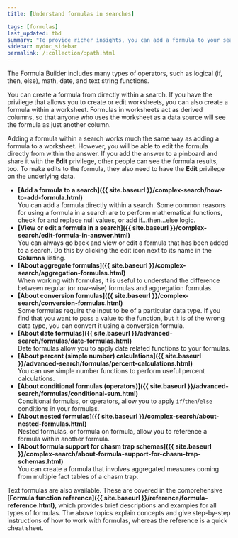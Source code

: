 ```yaml
---
title: [Understand formulas in searches]

tags: [formulas]
last_updated: tbd
summary: "To provide richer insights, you can add a formula to your search. "
sidebar: mydoc_sidebar
permalink: /:collection/:path.html
---
```

The Formula Builder includes many types of operators, such as logical (if, then, else), math, date, and text string functions.

You can create a formula from directly within a search. If you have the privilege that allows you to create or edit worksheets, you can also create a formula within a worksheet. Formulas in worksheets act as derived columns, so that anyone who uses the worksheet as a data source will see the formula as just another column.

Adding a formula within a search works much the same way as adding a formula to a worksheet. However, you will be able to edit the formula directly from within the answer. If you add the answer to a pinboard and share it with the **Edit** privilege, other people can see the formula results, too. To make edits to the formula, they also need to have the **Edit** privilege on the underlying data.

-   **[Add a formula to a search]({{ site.baseurl }}/complex-search/how-to-add-formula.html)**  
You can add a formula directly within a search. Some common reasons for using a formula in a search are to perform mathematical functions, check for and replace null values, or add if...then...else logic.
-   **[View or edit a formula in a search]({{ site.baseurl }}/complex-search/edit-formula-in-answer.html)**  
You can always go back and view or edit a formula that has been added to a search. Do this by clicking the edit icon next to its name in the **Columns** listing.
-   **[About aggregate formulas]({{ site.baseurl }}/complex-search/aggregation-formulas.html)**  
When working with formulas, it is useful to understand the difference between regular (or row-wise) formulas and aggregation formulas.
-   **[About conversion formulas]({{ site.baseurl }}/complex-search/conversion-formulas.html)**  
Some formulas require the input to be of a particular data type. If you find that you want to pass a value to the function, but it is of the wrong data type, you can convert it using a conversion formula.
-   **[About date formulas]({{ site.baseurl }}/advanced-search/formulas/date-formulas.html)**  
Date formulas allow you to apply date related functions to your formulas.
-   **[About percent (simple number) calculations]({{ site.baseurl }}/advanced-search/formulas/percent-calculations.html)**  
You can use simple number functions to perform useful percent calculations.
-   **[About conditional formulas (operators)]({{ site.baseurl }}/advanced-search/formulas/conditional-sum.html)**  
Conditional formulas, or operators, allow you to apply `if`/`then`/`else` conditions in your formulas.
-   **[About nested formulas]({{ site.baseurl }}/complex-search/about-nested-formulas.html)**  
Nested formulas, or formula on formula, allow you to reference a formula within another formula.
-   **[About formula support for chasm trap schemas]({{ site.baseurl }}/complex-search/about-formula-support-for-chasm-trap-schemas.html)**  
You can create a formula that involves aggregated measures coming from multiple fact tables of a chasm trap.

Text formulas are also available. These are covered in the comprehensive
**[Formula function reference]({{ site.baseurl }}/reference/formula-reference.html)**,
which provides brief descriptions and examples for all types of formulas. The above topics explain concepts and give step-by-step instructions of how to work with formulas, whereas the reference is a quick cheat sheet.
